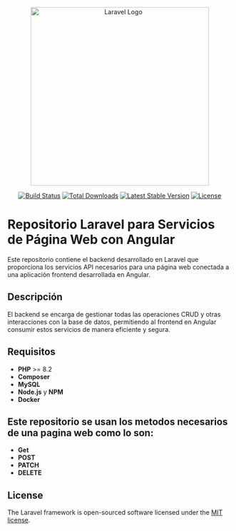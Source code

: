 <p align="center"><a href="https://laravel.com" target="_blank"><img src="https://raw.githubusercontent.com/laravel/art/master/logo-lockup/5%20SVG/2%20CMYK/1%20Full%20Color/laravel-logolockup-cmyk-red.svg" width="400" alt="Laravel Logo"></a></p>

<p align="center">
<a href="https://github.com/laravel/framework/actions"><img src="https://github.com/laravel/framework/workflows/tests/badge.svg" alt="Build Status"></a>
<a href="https://packagist.org/packages/laravel/framework"><img src="https://img.shields.io/packagist/dt/laravel/framework" alt="Total Downloads"></a>
<a href="https://packagist.org/packages/laravel/framework"><img src="https://img.shields.io/packagist/v/laravel/framework" alt="Latest Stable Version"></a>
<a href="https://packagist.org/packages/laravel/framework"><img src="https://img.shields.io/packagist/l/laravel/framework" alt="License"></a>
</p>

# Repositorio Laravel para Servicios de Página Web con Angular

Este repositorio contiene el backend desarrollado en Laravel que proporciona los servicios API necesarios para una página web conectada a una aplicación frontend desarrollada en Angular.

## Descripción

El backend se encarga de gestionar todas las operaciones CRUD y otras interacciones con la base de datos, permitiendo al frontend en Angular consumir estos servicios de manera eficiente y segura.

## Requisitos

- **PHP** >= 8.2
- **Composer**
- **MySQL**
- **Node.js** y **NPM**
- **Docker** 

## Este repositorio se usan los metodos necesarios de una pagina web como lo son:
- **Get**
- **POST**
- **PATCH**
- **DELETE**
   
## License

The Laravel framework is open-sourced software licensed under the [MIT license](https://opensource.org/licenses/MIT).
